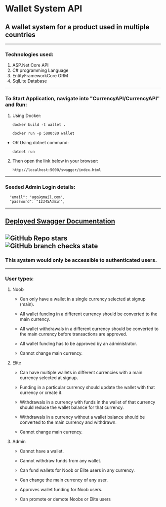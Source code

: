 # Wallet System API

## A wallet system for a product used in multiple countries
---
### Technologies used:
 1. ASP.Net Core API
 3. C# programming Language
 4. EntityFrameworkCore ORM
 5. SqlLite Database
---
### To Start Application, navigate into "CurrencyAPI/CurrencyAPI" and Run:
1. Using Docker:
   ```
   docker build -t wallet .
   ```
   ```
   docker run -p 5000:80 wallet
   ```
  - OR Using dotnet command:
    ```
    dotnet run  
    ```
2. Then open the link below in your browser:
   ```
   http://localhost:5000/swagger/index.html
   ```
---
### Seeded Admin Login details:
```
  "email": "ugo@gmail.com",
  "password": "12345Admin",
```
----
[Deployed Swagger Documentation](https://walletsystemapi-heroku.herokuapp.com/swagger/index.html)
----
![GitHub Repo stars](https://img.shields.io/github/stars/Bondesvick/WalletSystem?style=flat-square) ![GitHub branch checks state](https://img.shields.io/github/checks-status/Bondesvick/Bondesvick/master?style=social)
---
### This system would only be accessible to authenticated users.
--------
### User types:
 1. Noob
  
    - Can only have a wallet in a single currency selected at signup (main).
    
    - All wallet funding in a different currency should be converted to the main currency.
    
    - All wallet withdrawals in a different currency should be converted to the main currency before transactions are approved.
    
    - All wallet funding has to be approved by an administrator.
    
    - Cannot change main currency.
    
2. Elite

    - Can have multiple wallets in different currencies with a main currency selected at signup.
    
    - Funding in a particular currency should update the wallet with that currency or create it.
    
    - Withdrawals in a currency with funds in the wallet of that currency should reduce the wallet balance for that currency.
    
    - Withdrawals in a currency without a wallet balance should be converted to the main currency and withdrawn.
    
    - Cannot change main currency.
    
3. Admin

    - Cannot have a wallet.
    
    - Cannot withdraw funds from any wallet.
    
    - Can fund wallets for Noob or Elite users in any currency.
    
    - Can change the main currency of any user.
    
    - Approves wallet funding for Noob users.
    
    - Can promote or demote Noobs or Elite users

